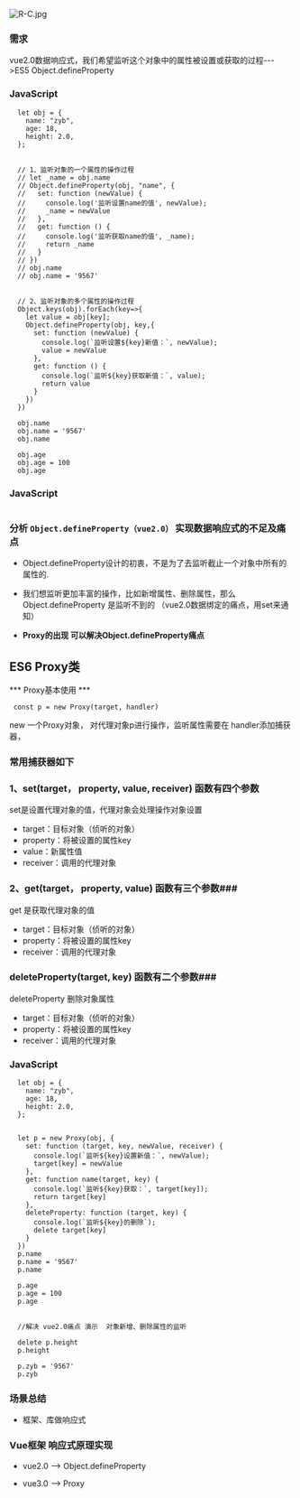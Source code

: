 


![R-C.jpg](https://p1-juejin.byteimg.com/tos-cn-i-k3u1fbpfcp/dec6b7c99a53401c92a7883520fe4f31~tplv-k3u1fbpfcp-watermark.image?)
### 需求
vue2.0数据响应式，我们希望监听这个对象中的属性被设置或获取的过程--->ES5 Object.defineProperty

### JavaScript
```
  let obj = {
    name: "zyb",
    age: 18,
    height: 2.0,
  };

  
  // 1、监听对象的一个属性的操作过程
  // let _name = obj.name
  // Object.defineProperty(obj, "name", {
  //   set: function (newValue) {
  //     console.log('监听设置name的值', newValue);
  //     _name = newValue
  //   },
  //   get: function () {
  //     console.log('监听获取name的值', _name);
  //     return _name
  //   }
  // })
  // obj.name
  // obj.name = '9567'


  // 2、监听对象的多个属性的操作过程
  Object.keys(obj).forEach(key=>{
    let value = obj[key];
    Object.defineProperty(obj, key,{
      set: function (newValue) {
        console.log(`监听设置${key}新值：`, newValue);
        value = newValue
      },
      get: function () {
        console.log(`监听${key}获取新值：`, value);
        return value
      }
    })
  })

  obj.name
  obj.name = '9567'
  obj.name

  obj.age
  obj.age = 100
  obj.age
```

### JavaScript
```

```

### 分析 ``Object.defineProperty（vue2.0）`` 实现数据响应式的不足及痛点
 - Object.defineProperty设计的初衷，不是为了去监听截止一个对象中所有的属性的.

 - 我们想监听更加丰富的操作，比如新增属性、删除属性，那么Object.defineProperty 是监听不到的 （vue2.0数据绑定的痛点，用set来通知）
 - **Proxy的出现 可以解决Object.defineProperty痛点**

### 

## ES6 Proxy类 
*** Proxy基本使用 ***

``` 
 const p = new Proxy(target, handler)
```
new 一个Proxy对象， 对代理对象p进行操作，监听属性需要在 handler添加捕获器，

### 常用捕获器如下 ###

### 1、set(target， property, value,  receiver) 函数有四个参数 ###
set是设置代理对象的值，代理对象会处理操作对象设置
- target：目标对象（侦听的对象）
- property：将被设置的属性key
- value：新属性值
- receiver：调用的代理对象

### 2、get(target， property, value) 函数有三个参数###
get 是获取代理对象的值
- target：目标对象（侦听的对象）
- property：将被设置的属性key
- receiver：调用的代理对象

### deleteProperty(target, key) 函数有二个参数###
deleteProperty 删除对象属性
- target：目标对象（侦听的对象）
- property：将被设置的属性key
- receiver：调用的代理对象



### JavaScript ###
```
  let obj = {
    name: "zyb",
    age: 18,
    height: 2.0,
  };

  
  let p = new Proxy(obj, {
    set: function (target, key, newValue, receiver) {
      console.log(`监听${key}设置新值：`, newValue);
      target[key] = newValue
    },
    get: function name(target, key) {
      console.log(`监听${key}获取：`, target[key]);
      return target[key]
    },
    deleteProperty: function (target, key) {
      console.log(`监听${key}的删除`);
      delete target[key]
    }
  })
  p.name
  p.name = '9567'
  p.name

  p.age
  p.age = 100
  p.age


  //解决 vue2.0痛点 演示  对象新增、删除属性的监听

  delete p.height
  p.height

  p.zyb = '9567'
  p.zyb

```

### 场景总结
* 框架、库做响应式

### Vue框架 响应式原理实现
* vue2.0 -->  Object.defineProperty

* vue3.0 -->  Proxy
